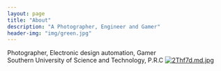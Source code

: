 ```yaml
---
layout: page
title: "About"
description: "A Photographer, Engineer and Gamer" 
header-img: "img/green.jpg"
---
```


Photographer, Electronic design automation, Gamer  
Southern University of Science and Technology, P.R.C
[![2Thf7d.md.jpg](https://z3.ax1x.com/2021/06/14/2Thf7d.md.jpg)](https://imgtu.com/i/2Thf7d)





